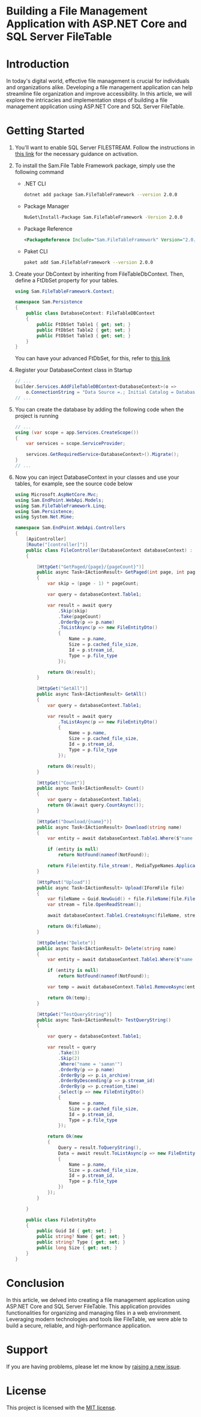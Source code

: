# Building a File Management Application with ASP.NET Core and SQL Server FileTable 

# Introduction

In today's digital world, effective file management is crucial for individuals and organizations alike. Developing a file management application can help streamline file organization and improve accessibility. In this article, we will explore the intricacies and implementation steps of building a file management application using ASP.NET Core and SQL Server FileTable.

# Getting Started

1. You'll want to enable SQL Server FILESTREAM. Follow the instructions in [this link](./Documents/EnableSqlServerFILESTREAM.md) for the necessary guidance on activation.

2. To install the Sam.File Table Framework package, simply use the following command
   - .NET CLI

        ``` sh
        dotnet add package Sam.FileTableFramework --version 2.0.0
        ```
   - Package Manager

        ``` sh
        NuGet\Install-Package Sam.FileTableFramework -Version 2.0.0
        ```

   - Package Reference
        ``` xml
        <PackageReference Include="Sam.FileTableFramework" Version="2.0.0" />
        ```
    
    - Paket CLI
        ``` sh
        paket add Sam.FileTableFramework --version 2.0.0
        ```

3. Create your DbContext by inheriting from FileTableDbContext. Then, define a FtDbSet property for your tables.
    ``` c#
    using Sam.FileTableFramework.Context;

    namespace Sam.Persistence
    {
        public class DatabaseContext: FileTableDBContext
        {
            public FtDbSet Table1 { get; set; }
            public FtDbSet Table2 { get; set; }
            public FtDbSet Table3 { get; set; }
        }
    }
    ```
    You can have your advanced FtDbSet, for this, refer to [this link](./Documents/CustomFtDbSet.md)

4. Register your DatabaseContext class in Startup
    ``` c#
    // ...
    builder.Services.AddFileTableDBContext<DatabaseContext>(o =>
        o.ConnectionString = "Data Source =.; Initial Catalog = DatabaseName; Integrated Security = true");
    // ...

5. You can create the database by adding the following code when the project is running
    ``` c#
    // ...
    using (var scope = app.Services.CreateScope())
    {
        var services = scope.ServiceProvider;

        services.GetRequiredService<DatabaseContext>().Migrate();
    }
    // ...
    ```
6. Now you can inject DatabaseContext in your classes and use your tables, for example, see the source code below
    ``` c#
    using Microsoft.AspNetCore.Mvc;
    using Sam.EndPoint.WebApi.Models;
    using Sam.FileTableFramework.Linq;
    using Sam.Persistence;
    using System.Net.Mime;

    namespace Sam.EndPoint.WebApi.Controllers
    {
        [ApiController]
        [Route("[controller]")]
        public class FileController(DatabaseContext databaseContext) : ControllerBase
        {

            [HttpGet("GetPaged/{page}/{pageCount}")]
            public async Task<IActionResult> GetPaged(int page, int pageCount)
            {
                var skip = (page - 1) * pageCount;

                var query = databaseContext.Table1;

                var result = await query
                    .Skip(skip)
                    .Take(pageCount)
                    .OrderBy(p => p.name)
                    .ToListAsync(p => new FileEntityDto()
                    {
                        Name = p.name,
                        Size = p.cached_file_size,
                        Id = p.stream_id,
                        Type = p.file_type
                    });

                return Ok(result);
            }

            [HttpGet("GetAll")]
            public async Task<IActionResult> GetAll()
            {
                var query = databaseContext.Table1;

                var result = await query
                    .ToListAsync(p => new FileEntityDto()
                    {
                        Name = p.name,
                        Size = p.cached_file_size,
                        Id = p.stream_id,
                        Type = p.file_type
                    });

                return Ok(result);
            }

            [HttpGet("Count")]
            public async Task<IActionResult> Count()
            {
                var query = databaseContext.Table1;
                return Ok(await query.CountAsync());
            }

            [HttpGet("Download/{name}")]
            public async Task<IActionResult> Download(string name)
            {
                var entity = await databaseContext.Table1.Where($"name = '{name}'").FirstOrDefaultAsync();

                if (entity is null)
                    return NotFound(nameof(NotFound));

                return File(entity.file_stream!, MediaTypeNames.Application.Octet, entity.name);
            }

            [HttpPost("Upload")]
            public async Task<IActionResult> Upload(IFormFile file)
            {
                var fileName = Guid.NewGuid() + file.FileName[file.FileName.LastIndexOf('.')..];
                var stream = file.OpenReadStream();

                await databaseContext.Table1.CreateAsync(fileName, stream);

                return Ok(fileName);
            }

            [HttpDelete("Delete")]
            public async Task<IActionResult> Delete(string name)
            {
                var entity = await databaseContext.Table1.Where($"name = '{name}'").FirstOrDefaultAsync();

                if (entity is null)
                    return NotFound(nameof(NotFound));

                var temp = await databaseContext.Table1.RemoveAsync(entity);

                return Ok(temp);
            }

            [HttpGet("TestQueryString")]
            public async Task<IActionResult> TestQueryString()
            {

                var query = databaseContext.Table1;

                var result = query
                    .Take(3)
                    .Skip(2)
                    .Where("name = 'saman'")
                    .OrderBy(p => p.name)
                    .OrderBy(p => p.is_archive)
                    .OrderByDescending(p => p.stream_id)
                    .OrderBy(p => p.creation_time)
                    .Select(p => new FileEntityDto()
                    {
                        Name = p.name,
                        Size = p.cached_file_size,
                        Id = p.stream_id,
                        Type = p.file_type
                    });

                return Ok(new
                {
                    Query = result.ToQueryString(),
                    Data = await result.ToListAsync(p => new FileEntityDto()
                    {
                        Name = p.name,
                        Size = p.cached_file_size,
                        Id = p.stream_id,
                        Type = p.file_type
                    })
                });
            }

        }

        public class FileEntityDto
        {
            public Guid Id { get; set; }
            public string? Name { get; set; }
            public string? Type { get; set; }
            public long Size { get; set; }
        }
    }
    ```

# Conclusion

In this article, we delved into creating a file management application using ASP.NET Core and SQL Server FileTable. This application provides functionalities for organizing and managing files in a web environment. Leveraging modern technologies and tools like FileTable, we were able to build a secure, reliable, and high-performance application.


# Support
If you are having problems, please let me know by [raising a new issue](https://github.com/samanazadi1996/Sam.FileTableSqlServer/issues).

# License
This project is licensed with the [MIT license](https://github.com/samanazadi1996/Sam.FileTableSqlServer?tab=MIT-1-ov-file#readme).
